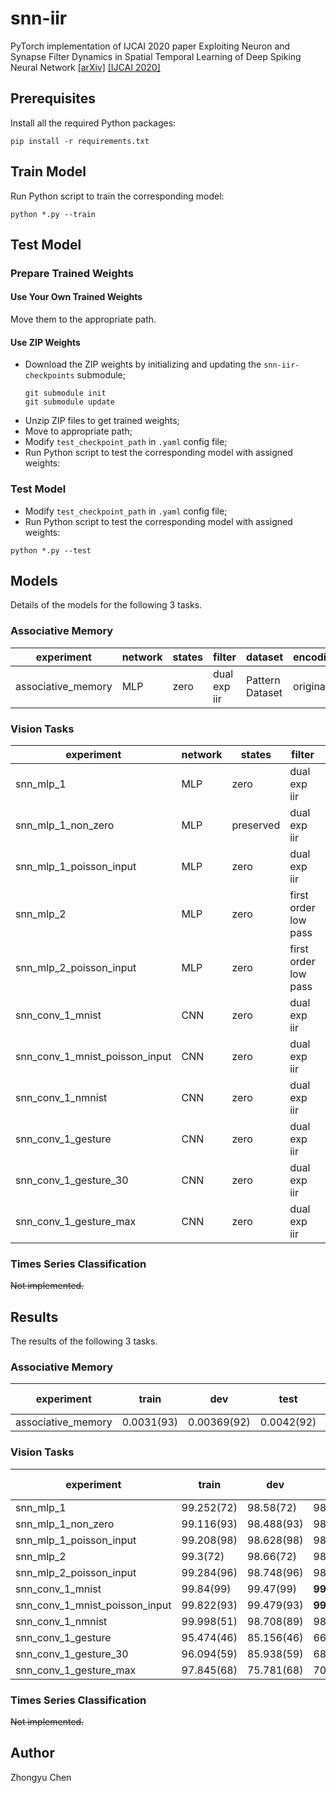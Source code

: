 # snn-iir

PyTorch implementation of IJCAI 2020 paper Exploiting Neuron and Synapse Filter Dynamics in Spatial Temporal Learning of Deep Spiking Neural Network
[[arXiv]](https://arxiv.org/abs/2003.02944) [[IJCAI 2020]](https://www.ijcai.org/Proceedings/2020/388)

## Prerequisites

Install all the required Python packages:
```
pip install -r requirements.txt
```

## Train Model

Run Python script to train the corresponding model:
```
python *.py --train
```

## Test Model

### Prepare Trained Weights

#### Use Your Own Trained Weights
Move them to the appropriate path.

#### Use ZIP Weights
* Download the ZIP weights by initializing and updating the `snn-iir-checkpoints` submodule;
    ```
    git submodule init
    git submodule update
    ```
* Unzip ZIP files to get trained weights;
* Move to appropriate path;
* Modify `test_checkpoint_path` in `.yaml` config file;
* Run Python script to test the corresponding model with assigned weights:

### Test Model

* Modify `test_checkpoint_path` in `.yaml` config file;
* Run Python script to test the corresponding model with assigned weights:
```
python *.py --test
```

## Models

Details of the models for the following 3 tasks.

### Associative Memory

|experiment|network|states|filter|dataset|encoding|length|
|----------|-------|------|------|-------|--------|------|
|associative_memory|MLP|zero|dual exp iir|Pattern Dataset|original|300|


### Vision Tasks

|experiment|network|states|filter|dataset|encoding|length|
|----------|-------|------|------|-------|--------|------|
|snn_mlp_1|MLP|zero|dual exp iir|MNIST|copy along time dimension|25|
|snn_mlp_1_non_zero|MLP|preserved|dual exp iir|MNIST|copy along time dimension|25|
|snn_mlp_1_poisson_input|MLP|zero|dual exp iir|MNIST|rate-based poisson|25|
|snn_mlp_2|MLP|zero|first order low pass|MNIST|copy along time dimension|25|
|snn_mlp_2_poisson_input|MLP|zero|first order low pass|MNIST|rate-based poisson|25|
|snn_conv_1_mnist|CNN|zero|dual exp iir|MNIST|copy along time dimension|25|
|snn_conv_1_mnist_poisson_input|CNN|zero|dual exp iir|MNIST|rate-based poisson|25|
|snn_conv_1_nmnist|CNN|zero|dual exp iir|N-MNIST|accumulate within time window(OR)|30|
|snn_conv_1_gesture|CNN|zero|dual exp iir|DVS128 Gesture Dataset|accumulate within time window(OR)|50|
|snn_conv_1_gesture_30|CNN|zero|dual exp iir|DVS128 Gesture Dataset|accumulate within time window(OR)|30|
|snn_conv_1_gesture_max|CNN|zero|dual exp iir|DVS128 Gesture Dataset|accumulate within time window(SUM)/frame(MAX)|30|

### Times Series Classification

~~Not implemented.~~

## Results

The results of the following 3 tasks.

### Associative Memory

|experiment|train|dev|test|ZIP weights|paper|
|----------|-----|---|----|-------|-----|
|associative_memory|0.0031(93)|0.00369(92)|0.0042(92)|[92](https://github.com/zhongyuchen/snn-iir/releases/download/v1.0.0/associative_memory_checkpoint_92.zip)|-|

### Vision Tasks

|experiment|train|dev|test|ZIP weights|paper|
|----------|-----|---|----|-------|-----|
|snn_mlp_1|99.252(72)|98.58(72)|98.94(72)|[72](https://github.com/zhongyuchen/snn-iir/releases/download/v1.0.0/checkpoint_snn_mlp_1_72_20210111-051825.zip)|-|
|snn_mlp_1_non_zero|99.116(93)|98.488(93)|98.858(93)|[93](https://github.com/zhongyuchen/snn-iir/releases/download/v1.0.0/checkpoint_snn_mlp_1_non_zero_93_20210111-145608.zip)|-|
|snn_mlp_1_poisson_input|99.208(98)|98.628(98)|98.928(98)|[98](https://github.com/zhongyuchen/snn-iir/releases/download/v1.0.0/checkpoint_snn_mlp_1_poisson_input_98_20210112-020238.zip)|-|
|snn_mlp_2|99.3(72)|98.66(72)|98.96(72)|[72](https://github.com/zhongyuchen/snn-iir/releases/download/v1.0.0/checkpoint_snn_mlp_2_72_20210111-041817.zip)|-|
|snn_mlp_2_poisson_input|99.284(96)|98.748(96)|98.978(96)|[96](https://github.com/zhongyuchen/snn-iir/releases/download/v1.0.0/checkpoint_snn_mlp_2_poisson_input_96_20210112-004922.zip)|-|
|snn_conv_1_mnist|99.84(99)|99.47(99)|__99.59__(99)|[99](https://github.com/zhongyuchen/snn-iir/releases/download/v1.0.0/checkpoint_snn_conv_1_mnist_99_20210112-050334.zip)|-|
|snn_conv_1_mnist_poisson_input|99.822(93)|99.479(93)|__99.519__(93)|[93](https://github.com/zhongyuchen/snn-iir/releases/download/v1.0.0/checkpoint_snn_conv_1_mnist_poisson_input_93_20210113-044956.zip)|99.46|
|snn_conv_1_nmnist|99.998(51)|98.708(89)|98.558(89)|[89](https://github.com/zhongyuchen/snn-iir/releases/download/v1.0.0/checkpoint_snn_conv_1_nmnist_89_20210115-131718.zip)|__99.39__|
|snn_conv_1_gesture|95.474(46)|85.156(46)|66.319(46)|[46](https://github.com/zhongyuchen/snn-iir/releases/download/v1.0.0/checkpoint_snn_conv_1_gesture_46_20210124-140846.zip)|__96.09__|
|snn_conv_1_gesture_30|96.094(59)|85.938(59)|68.75(59)|[59](https://github.com/zhongyuchen/snn-iir/releases/download/v1.0.0/checkpoint_snn_conv_1_gesture_30_59_20210124-131913.zip)|__96.09__|
|snn_conv_1_gesture_max|97.845(68)|75.781(68)|70.486(68)|[68](https://github.com/zhongyuchen/snn-iir/releases/download/v1.0.0/checkpoint_snn_conv_1_gesture_max_68_20210125-122242.zip)|__96.09__|

### Times Series Classification

~~Not implemented.~~

## Author

Zhongyu Chen
